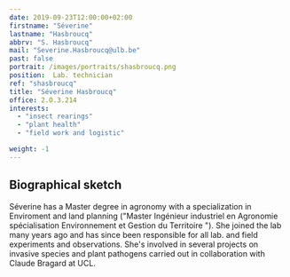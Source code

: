```yaml
---
date: 2019-09-23T12:00:00+02:00
firstname: "Séverine"
lastname: "Hasbroucq"
abbrv: "S. Hasbroucq"
mail: "Severine.Hasbroucq@ulb.be"
past: false
portrait: /images/portraits/shasbroucq.png
position:  Lab. technician
ref: "shasbroucq"
title: "Séverine Hasbroucq"
office: 2.O.3.214
interests:
  - "insect rearings"
  - "plant health"
  - "field work and logistic"

weight: -1
---
```


## Biographical sketch

Séverine has a Master degree in agronomy with a specialization in Enviroment and land planning ("Master Ingénieur industriel en Agronomie spécialisation Environnement et Gestion du Territoire
"). She joined the lab many years ago and has since been responsible for all lab. and field experiments and observations. She's involved in
several projects on invasive species and plant pathogens carried out in collaboration with Claude Bragard at UCL. 
